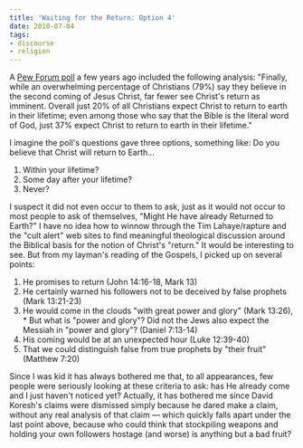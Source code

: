 ```yaml
---
title: 'Waiting for the Return: Option 4'
date: 2010-07-04
tags:
- discourse
- religion
---
```


A [Pew
Forum poll](http://pewforum.org/Politics-and-Elections/Many-Americans-Uneasy-with-Mix-of-Religion-and-Politics.aspx) a few years ago included the following analysis: "Finally, while
an overwhelming percentage of Christians (79%) say they believe in the second
coming of Jesus Christ, far fewer see Christ's return as imminent. Overall just
20% of all Christians expect Christ to return to earth in their lifetime; even
among those who say that the Bible is the literal word of God, just 37% expect
Christ to return to earth in their lifetime."

<!-- truncate -->

I imagine the poll's questions gave three options, something like: Do you believe that Christ will return to Earth...

1. Within your lifetime?
1. Some day after your lifetime?
1. Never?

I suspect it did not even occur to them to ask, just as it would not occur to
most people to ask of themselves, "Might He have already Returned to Earth?" I
have no idea how to winnow through the Tim Lahaye/rapture and the "cult alert"
web sites to find meaningful theological discussion around the Biblical basis
for the notion of Christ's "return." It would be interesting to see. But from my
layman's reading of the Gospels, I picked up on several points:

1. He promises to return (John 14:16-18, Mark 13)
1. He certainly warned his followers not to be deceived by false prophets (Mark 13:21-23)
1. He would come in the clouds "with great power and glory" (Mark 13:26), * But what is "power and glory"? Did not the Jews also expect the Messiah in "power and glory"? (Daniel 7:13-14)
1. His coming would be at an unexpected hour (Luke 12:39-40)
1. That we could distinguish false from true prophets by "their fruit" (Matthew 7:20)

Since I was kid it has always bothered me that, to all appearances, few people
were seriously looking at these criteria to ask: has He already come and I just
haven't noticed yet? Actually, it has bothered me since David Koresh's claims
were dismissed simply because he dared make a claim, without any real analysis
of that claim &mdash; which quickly falls apart under the last point above,
because who could think that stockpiling weapons and holding your own followers
hostage (and worse) is anything but a bad fruit?

